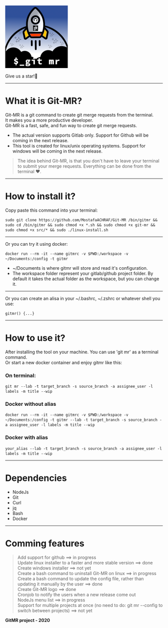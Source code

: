 ![gitmr-logo](./gitmr-logo-200x200.png)

Give us a star!🌟

---

# What it is Git-MR?
Git-MR is a git command to create git merge requests from the terminal.<br/>
It makes you a more productive developer.<br/>
Git-MR is a fast, safe, and fun way to create git merge requests.<br/>

* The actual version supports Gitlab only. Support for Github will be coming in the next release.
* This tool is created for linux/unix operating systems. Support for windows will be coming in the next release.

> The idea behind Git-MR, is that you don't have to leave your terminal to submit your merge requests.
> Everything can be done from the terminal ❤️.

---

# How to install it?
Copy paste this command into your terminal:<br/>
```
sudo git clone https://github.com/MostafaACHRAF/Git-MR /bin/gitmr && sudo cd /bin/gitmr && sudo chmod +x *.sh && sudo chmod +x git-mr && sudo chmod +x src/* && sudo ./linux-install.sh
```
---

Or you can try it using docker:<br/>
```
docker run --rm -it --name gitmrc -v $PWD:/workspace -v ~/Documents:/config -t gitmr
```
* ~/Documents is where gitmr will store and read it's configuration.
* The workspace folder represent your gitlab/github project folder. By default it takes the actual folder as the workspace, but you can change it.

---

Or you can create an alisa in your ~/.bashrc, ~/.zshrc or whatever shell you use:<br/>
```
gitmr() {...}
```

---

# How to use it?
After installing the tool on your machine. You can use 'git mr' as a terminal command.<br/>
Or start a new docker container and enjoy gitmr like this:<br/>

### On terminal:
```
git mr --lab -t target_branch -s source_branch -a assignee_user -l labels -m title --wip
```

### Docker without alias
```
docker run --rm -it --name gitmrc -v $PWD:/workspace -v ~/Documents:/config -t gitmr --lab -t target_branch -s source_branch -a assignee_user -l labels -m title --wip
```

### Docker with alias
```
your_alias --lab -t target_branch -s source_branch -a assignee_user -l labels -m title --wip
```

---

# Dependencies
* NodeJs
* Git
* Curl
* jq
* Bash
* Docker

---

# Comming features
> Add support for github ==> in progress<br/>
> Update linux installer to a faster and more stable version ==> done<br/>
> Create windows installer ==> not yet<br/>
> Create a bash command to uninstall Git-MR on linux ==> in progress<br/>
> Create a bash command to update the config file, rather than updating it manually by the user ==> done<br/>
> Create Git-MR logo ==> done<br/>
> Cronjob to notify the users when a new release come out<br/>
> NodeJs menu list ==> in progress<br/>
> Support for multiple projects at once (no need to do: git mr --config to switch between projects) ==> not yet<br/>

<strong>GitMR project - 2020</strong>
